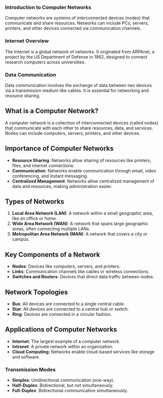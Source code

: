 ### Introduction to Computer Networks
Computer networks are systems of interconnected devices (nodes) that communicate and share resources. Networks can include PCs, servers, printers, and other devices connected via communication channels.

### Internet Overview
The Internet is a global network of networks. It originated from ARPAnet, a project by the US Department of Defense in 1962, designed to connect research computers across universities.

### Data Communication
Data communication involves the exchange of data between two devices via a transmission medium like cables. It is essential for networking and resource sharing.

## What is a Computer Network?
A computer network is a collection of interconnected devices (called nodes) that communicate with each other to share resources, data, and services. Nodes can include computers, servers, printers, and other devices.

## Importance of Computer Networks
- **Resource Sharing**: Networks allow sharing of resources like printers, files, and internet connections.
- **Communication**: Networks enable communication through email, video conferencing, and instant messaging.
- **Centralized Management**: Networks allow centralized management of data and resources, making administration easier.

## Types of Networks
1. **Local Area Network (LAN)**: A network within a small geographic area, like an office or home.
2. **Wide Area Network (WAN)**: A network that spans large geographic areas, often connecting multiple LANs.
3. **Metropolitan Area Network (MAN)**: A network that covers a city or campus.

## Key Components of a Network
- **Nodes**: Devices like computers, servers, and printers.
- **Links**: Communication channels like cables or wireless connections.
- **Switches and Routers**: Devices that direct data traffic between nodes.

## Network Topologies
- **Bus**: All devices are connected to a single central cable.
- **Star**: All devices are connected to a central hub or switch.
- **Ring**: Devices are connected in a circular fashion.

## Applications of Computer Networks
- **Internet**: The largest example of a computer network.
- **Intranet**: A private network within an organization.
- **Cloud Computing**: Networks enable cloud-based services like storage and software.

### Transmission Modes
- **Simplex**: Unidirectional communication (one-way).
- **Half-Duplex**: Bidirectional, but not simultaneously.
- **Full-Duplex**: Bidirectional communication simultaneously.

